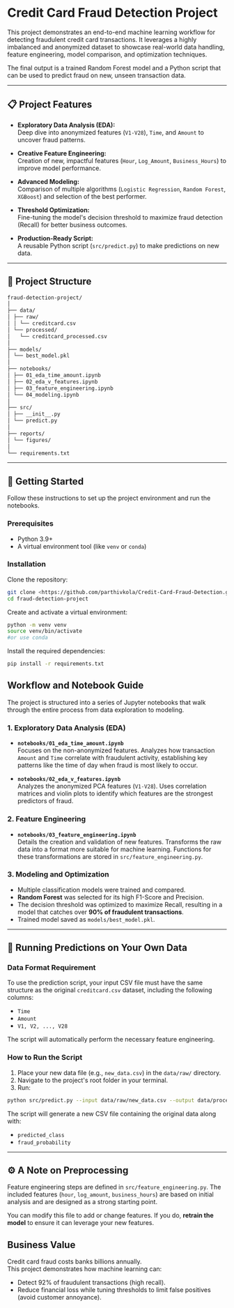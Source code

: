 # Credit Card Fraud Detection Project

This project demonstrates an end-to-end machine learning workflow for detecting fraudulent credit card transactions. It leverages a highly imbalanced and anonymized dataset to showcase real-world data handling, feature engineering, model comparison, and optimization techniques.

The final output is a trained Random Forest model and a Python script that can be used to predict fraud on new, unseen transaction data.

---

## 📋 Project Features

- **Exploratory Data Analysis (EDA):**  
  Deep dive into anonymized features (`V1-V28`), `Time`, and `Amount` to uncover fraud patterns.

- **Creative Feature Engineering:**  
  Creation of new, impactful features (`Hour`, `Log_Amount`, `Business_Hours`) to improve model performance.

- **Advanced Modeling:**  
  Comparison of multiple algorithms (`Logistic Regression`, `Random Forest`, `XGBoost`) and selection of the best performer.

- **Threshold Optimization:**  
  Fine-tuning the model's decision threshold to maximize fraud detection (Recall) for better business outcomes.

- **Production-Ready Script:**  
  A reusable Python script (`src/predict.py`) to make predictions on new data.

---

## 📂 Project Structure
```bash
fraud-detection-project/
│
├── data/
│ ├── raw/
│ │ └── creditcard.csv
│ └── processed/
│   └── creditcard_processed.csv
│
├── models/
│ └── best_model.pkl
│
├── notebooks/
│ ├── 01_eda_time_amount.ipynb
│ ├── 02_eda_v_features.ipynb
│ ├── 03_feature_engineering.ipynb
│ └── 04_modeling.ipynb
│
├── src/
│ ├── __init__.py
│ └── predict.py
│
├── reports/
│ └── figures/
│
└── requirements.txt
```

---

## 🚀 Getting Started

Follow these instructions to set up the project environment and run the notebooks.

### Prerequisites

- Python 3.9+
- A virtual environment tool (like `venv` or `conda`)

### Installation

Clone the repository:

```bash
git clone <https://github.com/parthivkola/Credit-Card-Fraud-Detection.git>
cd fraud-detection-project
```

Create and activate a virtual environment:

```bash
python -m venv venv
source venv/bin/activate
#or use conda
```  

Install the required dependencies:

```bash
pip install -r requirements.txt
```

## Workflow and Notebook Guide

The project is structured into a series of Jupyter notebooks that walk through the entire process from data exploration to modeling.

### 1. Exploratory Data Analysis (EDA)

- **`notebooks/01_eda_time_amount.ipynb`**  
  Focuses on the non-anonymized features. Analyzes how transaction `Amount` and `Time` correlate with fraudulent activity, establishing key patterns like the time of day when fraud is most likely to occur.

- **`notebooks/02_eda_v_features.ipynb`**  
  Analyzes the anonymized PCA features (`V1-V28`). Uses correlation matrices and violin plots to identify which features are the strongest predictors of fraud.

### 2. Feature Engineering

- **`notebooks/03_feature_engineering.ipynb`**  
  Details the creation and validation of new features. Transforms the raw data into a format more suitable for machine learning. Functions for these transformations are stored in `src/feature_engineering.py`.

### 3. Modeling and Optimization

- Multiple classification models were trained and compared.  
- **Random Forest** was selected for its high F1-Score and Precision.  
- The decision threshold was optimized to maximize Recall, resulting in a model that catches over **90% of fraudulent transactions**.  
- Trained model saved as `models/best_model.pkl`.

---

## 🔮 Running Predictions on Your Own Data

### Data Format Requirement

To use the prediction script, your input CSV file must have the same structure as the original `creditcard.csv` dataset, including the following columns:

- `Time`  
- `Amount`  
- `V1, V2, ..., V28`  

The script will automatically perform the necessary feature engineering.

### How to Run the Script

1. Place your new data file (e.g., `new_data.csv`) in the `data/raw/` directory.  
2. Navigate to the project's root folder in your terminal.  
3. Run:

```bash
python src/predict.py --input data/raw/new_data.csv --output data/processed/my_predictions.csv
```

The script will generate a new CSV file containing the original data along with:

- `predicted_class`  
- `fraud_probability`  

---

## ⚙️ A Note on Preprocessing

Feature engineering steps are defined in `src/feature_engineering.py`. The included features (`hour`, `log_amount`, `business_hours`) are based on initial analysis and are designed as a strong starting point.

You can modify this file to add or change features. If you do, **retrain the model** to ensure it can leverage your new features.

## Business Value
Credit card fraud costs banks billions annually.  
This project demonstrates how machine learning can:
- Detect 92% of fraudulent transactions (high recall).  
- Reduce financial loss while tuning thresholds to limit false positives (avoid customer annoyance).  